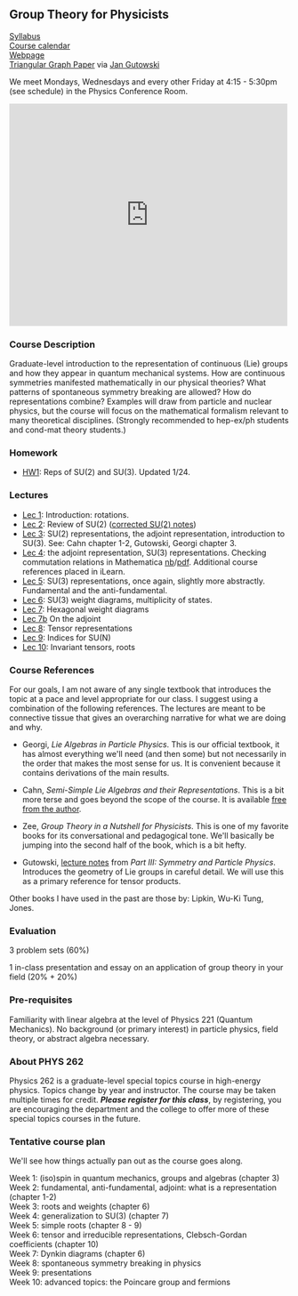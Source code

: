 ## Group Theory for Physicists

[Syllabus](https://github.com/Tanedo/Physics262-2019/blob/master/Syllabus%20P262_%20Group%20Theory.pdf)  
[Course calendar](https://calendar.google.com/calendar?cid=dWNyLmVkdV9obHVwZTVyczRxdDE2bHZhcGw0N2hjanBwNEBncm91cC5jYWxlbmRhci5nb29nbGUuY29t)  
[Webpage](https://tanedo.github.io/Physics262-2019/)  
[Triangular Graph Paper](https://github.com/Tanedo/Physics262-2019/blob/master/tripaper.pdf) via [Jan Gutowski](http://personal.maths.surrey.ac.uk/st/jg0033/Part-III-Symmetries-and-Particles-Course.html)  

We meet Mondays, Wednesdays and every other Friday at 4:15 - 5:30pm (see schedule) in the Physics Conference Room. 

<iframe src="https://calendar.google.com/calendar/embed?showTitle=0&amp;showCalendars=0&amp;mode=AGENDA&amp;height=400&amp;wkst=1&amp;bgcolor=%23FFFFFF&amp;src=ucr.edu_hlupe5rs4qt16lvapl47hcjpp4%40group.calendar.google.com&amp;color=%2342104A&amp;ctz=America%2FLos_Angeles" style="border-width:0" width="500" height="400" frameborder="0" scrolling="no"></iframe>





### Course Description

Graduate-level introduction to the representation of continuous (Lie) groups and how they appear in quantum mechanical systems. How are continuous symmetries manifested mathematically in our physical theories? What patterns of spontaneous symmetry breaking are allowed? How do representations combine? Examples will draw from particle and nuclear physics, but the course will focus on the mathematical formalism relevant to many theoretical disciplines. (Strongly recommended to hep-ex/ph students and cond-mat theory students.)

### Homework

* [HW1](https://github.com/Tanedo/Physics262-2019/blob/master/P262_2019_HW1.pdf): Reps of SU(2) and SU(3). Updated 1/24.

### Lectures

* [Lec 1](https://github.com/Tanedo/Physics262-2019/blob/master/Lec01.pdf): Introduction: rotations.
* [Lec 2](https://github.com/Tanedo/Physics262-2019/blob/master/Lec02.pdf): Review of SU(2) ([corrected SU(2) notes](https://github.com/Tanedo/Physics262-2019/blob/master/SU(2).pdf))
* [Lec 3](https://github.com/Tanedo/Physics262-2019/blob/master/Lec03.pdf): SU(2) representations, the adjoint representation, introduction to SU(3). See: Cahn chapter 1-2, Gutowski, Georgi chapter 3.  
* [Lec 4](https://github.com/Tanedo/Physics262-2019/blob/master/Lec04.pdf): the adjoint representation, SU(3) representations. Checking commutation relations in Mathematica [nb](https://github.com/Tanedo/Physics262-2019/blob/master/Commutators.nb)/[pdf](https://github.com/Tanedo/Physics262-2019/blob/master/CommutatorsSU(3).pdf). Additional course references placed in iLearn.
* [Lec 5](https://github.com/Tanedo/Physics262-2019/blob/master/Lec05.pdf): SU(3) representations, once again, slightly more abstractly. Fundamental and the anti-fundamental.
* [Lec 6](https://github.com/Tanedo/Physics262-2019/blob/master/Lec06.pdf): SU(3) weight diagrams, multiplicity of states. 
* [Lec 7](https://github.com/Tanedo/Physics262-2019/blob/master/Lec07.pdf): Hexagonal weight diagrams
* [Lec 7b](https://github.com/Tanedo/Physics262-2019/blob/master/Lec07_a.pdf) On the adjoint
* [Lec 8](https://github.com/Tanedo/Physics262-2019/blob/master/Lec08.pdf): Tensor representations
* [Lec 9](https://github.com/Tanedo/Physics262-2019/blob/master/Lec09.pdf): Indices for SU(N)
* [Lec 10](https://github.com/Tanedo/Physics262-2019/blob/master/Lec10.pdf): Invariant tensors, roots


### Course References

For our goals, I am not aware of any single textbook that introduces the topic at a pace and level appropriate for our class. I suggest using a combination of the following references. The lectures are meant to be connective tissue that gives an overarching narrative for what we are doing and why.  

* Georgi, *Lie Algebras in Particle Physics*. This is our official textbook, it has almost everything we'll need (and then some) but not necessarily in the order that makes the most sense for us. It is convenient because it contains derivations of the main results.

* Cahn, *Semi-Simple Lie Algebras and their Representations*. This is a bit more terse and goes beyond the scope of the course. It is available [free from the author](http://phyweb.lbl.gov/~rncahn/www/liealgebras/texall.pdf).

* Zee, *Group Theory in a Nutshell for Physicists*. This is one of my favorite books for its conversational and pedagogical tone. We'll basically be jumping into the second half of the book, which is a bit hefty.

* Gutowski, [lecture notes](http://personal.maths.surrey.ac.uk/st/jg0033/Resources/lectnotes(master).pdf) from *Part III: Symmetry and Particle Physics*. Introduces the geometry of Lie groups in careful detail. We will use this as a primary reference for tensor products.

Other books I have used in the past are those by: Lipkin, Wu-Ki Tung, Jones.

### Evaluation
3 problem sets (60%)  

1 in-class presentation and essay on an application of group theory in your field (20% + 20%)  

### Pre-requisites
Familiarity with linear algebra at the level of Physics 221 (Quantum Mechanics). No background (or primary interest) in particle physics, field theory, or abstract algebra necessary. 

### About PHYS 262

Physics 262 is a graduate-level special topics course in high-energy physics. Topics change by year and instructor. The course may be taken multiple times for credit. ***Please register for this class***, by registering, you are encouraging the department and the college to offer more of these special topics courses in the future.



### Tentative course plan

We'll see how things actually pan out as the course goes along.

Week 1: (iso)spin in quantum mechanics, groups and algebras (chapter 3)  
Week 2: fundamental, anti-fundamental, adjoint: what is a representation (chapter 1-2)  
Week 3: roots and weights (chapter 6)  
Week 4: generalization to SU(3) (chapter 7)  
Week 5: simple roots (chapter 8 - 9)  
Week 6: tensor and irreducible representations, Clebsch-Gordan coefficients (chapter 10)  
Week 7: Dynkin diagrams  (chapter 6)  
Week 8: spontaneous symmetry breaking in physics  
Week 9: presentations  
Week 10: advanced topics: the Poincare group and fermions  
